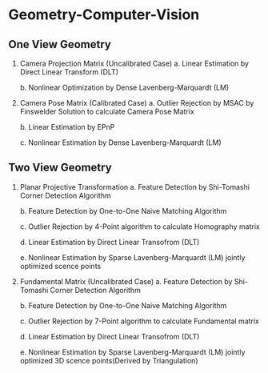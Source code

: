 # Geometry-Computer-Vision
## One View Geometry 
1. Camera Projection Matrix (Uncalibrated Case) 
	a. Linear Estimation by Direct Linear Transform (DLT)
	
	b. Nonlinear Optimization by Dense Lavenberg-Marquardt (LM) 
2. Camera Pose Matrix (Calibrated Case) 
	a. Outlier Rejection by MSAC by Finswelder Solution to calculate Camera Pose Matrix 
	
	b. Linear Estimation by EPnP
	
	c. Nonlinear Estimation by Dense Lavenberg-Marquardt (LM)
 
## Two View Geometry
1. Planar Projective Transformation 
	a. Feature Detection by Shi-Tomashi Corner Detection Algorithm 
	
	b. Feature Detection by One-to-One Naive Matching Algorithm 
	
	c. Outlier Rejection by 4-Point algorithm to calculate Homography matrix
	
	d. Linear Estimation by Direct Linear Transofrom (DLT) 
	
	e. Nonlinear Estimation by Sparse Lavenberg-Marquardt (LM) jointly optimized scence points 
2. Fundamental Matrix (Uncalibrated Case) 
	a. Feature Detection by Shi-Tomashi Corner Detection Algorithm
	
    b. Feature Detection by One-to-One Naive Matching Algorithm 
    
    c. Outlier Rejection by 7-Point algorithm to calculate Fundamental matrix
    
    d. Linear Estimation by Direct Linear Transofrom (DLT)
    
    e. Nonlinear Estimation by Sparse Lavenberg-Marquardt (LM) jointly optimized 3D scence points(Derived by Triangulation)  
